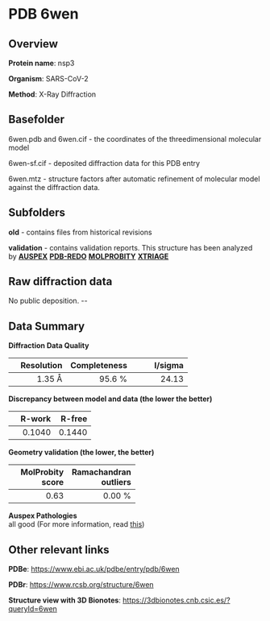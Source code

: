 # PDB 6wen

## Overview

**Protein name**: nsp3

**Organism**: SARS-CoV-2

**Method**: X-Ray Diffraction

## Basefolder

6wen.pdb and 6wen.cif - the coordinates of the threedimensional molecular model

6wen-sf.cif - deposited diffraction data for this PDB entry

6wen.mtz - structure factors after automatic refinement of molecular model against the diffraction data.

## Subfolders



**old** - contains files from historical revisions

**validation** - contains validation reports. This structure has been analyzed by [**AUSPEX**](https://github.com/thorn-lab/coronavirus_structural_task_force/tree/master/pdb/nsp3/SARS-CoV-2/6wen/validation/auspex) [**PDB-REDO**](https://github.com/thorn-lab/coronavirus_structural_task_force/tree/master/pdb/nsp3/SARS-CoV-2/6wen/validation/pdb-redo) [**MOLPROBITY**](https://github.com/thorn-lab/coronavirus_structural_task_force/tree/master/pdb/nsp3/SARS-CoV-2/6wen/validation/molprobity) [**XTRIAGE**](https://github.com/thorn-lab/coronavirus_structural_task_force/blob/master/pdb/nsp3/SARS-CoV-2/6wen/validation/Xtriage_output.log) 

## Raw diffraction data

No public deposition. --<br> 

## Data Summary
**Diffraction Data Quality**

|   | Resolution | Completeness| I/sigma |
|---|-------------:|----------------:|--------------:|
|   |1.35 Å|95.6  %|<img width=50/>24.13|

**Discrepancy between model and data (the lower the better)**

|   | **R-work**| **R-free**   
|---|-------------:|----------------:|           
||  0.1040|  0.1440|

**Geometry validation (the lower, the better)**

|   |**MolProbity<br>score**| **Ramachandran<br>outliers** 
|---|-------------:|----------------:|
||  0.63|  0.00 %|

**Auspex Pathologies**<br> all good (For more information, read [this](https://github.com/thorn-lab/coronavirus_structural_task_force/blob/master/pdb/nsp3/SARS-CoV-2/6wen/validation/auspex/6wen_auspex_comments.txt))

 



## Other relevant links 
**PDBe**:  https://www.ebi.ac.uk/pdbe/entry/pdb/6wen
 
**PDBr**: https://www.rcsb.org/structure/6wen 

**Structure view with 3D Bionotes**: https://3dbionotes.cnb.csic.es/?queryId=6wen

